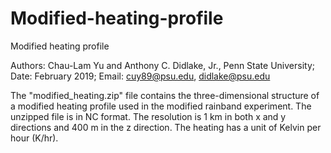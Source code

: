 # Modified-heating-profile
Modified heating profile

Authors: Chau-Lam Yu and Anthony C. Didlake, Jr., Penn State University;
Date: February 2019; Email: cuy89@psu.edu, didlake@psu.edu

   The "modified_heating.zip" file contains the three-dimensional structure of a modified heating profile used in the modified rainband experiment. The unzipped file is in NC format. The resolution is 1 km in both x and y directions and 400 m in the z direction. The heating has a unit of Kelvin per hour (K/hr). 
